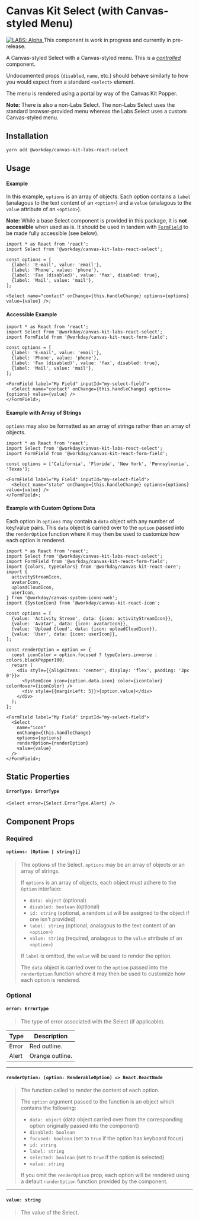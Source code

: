# Canvas Kit Select (with Canvas-styled Menu)

<a href="https://github.com/Workday/canvas-kit/tree/master/modules/_labs/README.md">
  <img src="https://img.shields.io/badge/LABS-alpha-orange" alt="LABS: Alpha" />
</a>  This component is work in progress and currently in pre-release.

A Canvas-styled Select with a Canvas-styled menu. This is a
[_controlled_](https://reactjs.org/docs/forms.html#controlled-components) component.

Undocumented props (`disabled`, `name`, etc.) should behave similarly to how you would expect from a
standard `<select>` element.

The menu is rendered using a portal by way of the Canvas Kit Popper.

**Note:** There is also a non-Labs Select. The non-Labs Select uses the standard browser-provided
menu whereas the Labs Select uses a custom Canvas-styled menu.

## Installation

```sh
yarn add @workday/canvas-kit-labs-react-select
```

## Usage

#### Example

In this example, `options` is an array of objects. Each option contains a `label` (analagous to the
text content of an `<option>`) and a `value` (analagous to the `value` attribute of an `<option>`).

**Note:** While a base Select component is provided in this package, it is **not accessible** when
used as is. It should be used in tandem with [`FormField`](../../../form-field/react/README.md) to
be made fully accessible (see below).

```tsx
import * as React from 'react';
import Select from '@workday/canvas-kit-labs-react-select';

const options = [
  {label: 'E-mail', value: 'email'},
  {label: 'Phone', value: 'phone'},
  {label: 'Fax (disabled)', value: 'fax', disabled: true},
  {label: 'Mail', value: 'mail'},
];

<Select name="contact" onChange={this.handleChange} options={options} value={value} />;
```

#### Accessible Example

```tsx
import * as React from 'react';
import Select from '@workday/canvas-kit-labs-react-select';
import FormField from '@workday/canvas-kit-react-form-field';

const options = [
  {label: 'E-mail', value: 'email'},
  {label: 'Phone', value: 'phone'},
  {label: 'Fax (disabled)', value: 'fax', disabled: true},
  {label: 'Mail', value: 'mail'},
];

<FormField label="My Field" inputId="my-select-field">
  <Select name="contact" onChange={this.handleChange} options={options} value={value} />
</FormField>;
```

#### Example with Array of Strings

`options` may also be formatted as an array of strings rather than an array of objects.

```tsx
import * as React from 'react';
import Select from '@workday/canvas-kit-labs-react-select';
import FormField from '@workday/canvas-kit-react-form-field';

const options = ['California', 'Florida', 'New York', 'Pennsylvania', 'Texas'];

<FormField label="My Field" inputId="my-select-field">
  <Select name="state" onChange={this.handleChange} options={options} value={value} />
</FormField>;
```

#### Example with Custom Options Data

Each option in `options` may contain a `data` object with any number of key/value pairs. This `data`
object is carried over to the `option` passed into the `renderOption` function where it may then be
used to customize how each option is rendered.

```tsx
import * as React from 'react';
import Select from '@workday/canvas-kit-labs-react-select';
import FormField from '@workday/canvas-kit-react-form-field';
import {colors, typeColors} from '@workday/canvas-kit-react-core';
import {
  activityStreamIcon,
  avatarIcon,
  uploadCloudIcon,
  userIcon,
} from '@workday/canvas-system-icons-web';
import {SystemIcon} from '@workday/canvas-kit-react-icon';

const options = [
  {value: 'Activity Stream', data: {icon: activityStreamIcon}},
  {value: 'Avatar', data: {icon: avatarIcon}},
  {value: 'Upload Cloud', data: {icon: uploadCloudIcon}},
  {value: 'User', data: {icon: userIcon}},
];

const renderOption = option => {
  const iconColor = option.focused ? typeColors.inverse : colors.blackPepper100;
  return (
    <div style={{alignItems: 'center', display: 'flex', padding: '3px 0'}}>
      <SystemIcon icon={option.data.icon} color={iconColor} colorHover={iconColor} />
      <div style={{marginLeft: 5}}>{option.value}</div>
    </div>
  );
};

<FormField label="My Field" inputId="my-select-field">
  <Select
    name="icon"
    onChange={this.handleChange}
    options={options}
    renderOption={renderOption}
    value={value}
  />
</FormField>;
```

## Static Properties

#### `ErrorType: ErrorType`

```tsx
<Select error={Select.ErrorType.Alert} />
```

## Component Props

### Required

#### `options: (Option | string)[]`

> The options of the Select. `options` may be an array of objects or an array of strings.
>
> If `options` is an array of objects, each object must adhere to the `Option` interface:
>
> - `data: object` (optional)
> - `disabled: boolean` (optional)
> - `id: string` (optional, a random `id` will be assigned to the object if one isn't provided)
> - `label: string` (optional, analagous to the text content of an `<option>`)
> - `value: string` (required, analagous to the `value` attribute of an `<option>`)
>
> If `label` is omitted, the `value` will be used to render the option.
>
> The `data` object is carried over to the `option` passed into the `renderOption` function where it
> may then be used to customize how each option is rendered.

### Optional

#### `error: ErrorType`

> The type of error associated with the Select (if applicable).

| Type  | Description     |
| ----- | --------------- |
| Error | Red outline.    |
| Alert | Orange outline. |

---

#### `renderOption: (option: RenderableOption) => React.ReactNode`

> The function called to render the content of each option.
>
> The `option` argument passed to the function is an object which contains the following:
>
> - `data: object` (data object carried over from the corresponding option originally passed into
>   the component)
> - `disabled: boolean`
> - `focused: boolean` (set to `true` if the option has keyboard focus)
> - `id: string`
> - `label: string`
> - `selected: boolean` (set to `true` if the option is selected)
> - `value: string`
>
> If you omit the `renderOption` prop, each option will be rendered using a default `renderOption`
> function provided by the component.

---

#### `value: string`

> The value of the Select.
